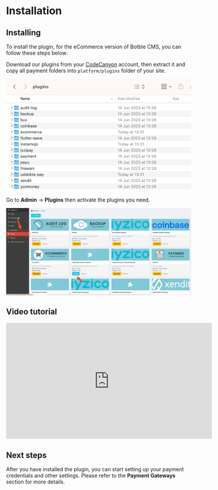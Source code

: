 # Installation

## Installing

To install the plugin, for the eCommerce version of Botble CMS, you can follow these steps below:

Download our plugins from your [CodeCanyon](https://codecanyon.net/downloads) account, then extract it and copy all
payment folders into `platform/plugins` folder of your site.

![Plugins folder structure](./images/plugins-folder-structure.png)

Go to **Admin** -> **Plugins** then activate the plugins you need.

![Plugins activate](./images/plugins-activate.png)

## Video tutorial

<iframe width="560" height="315" src="https://www.youtube.com/embed/RWv1d8Nz2fs" title="How to install Payment Gateways Plugins in Botble E-commerce" frameborder="0" allow="accelerometer; autoplay; clipboard-write; encrypted-media; gyroscope; picture-in-picture; web-share" allowfullscreen></iframe>

## Next steps

After you have installed the plugin, you can start setting up your payment credentials and other settings. Please refer to
the **Payment Gateways** section for more details.